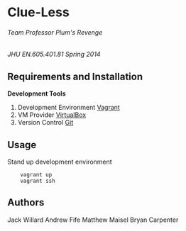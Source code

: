 # Clue-Less
###### Team Professor Plum's Revenge
_JHU EN.605.401.81_
_Spring 2014_

## Requirements and Installation

**Development Tools**
1. Development Environment [Vagrant](http://www.vagrantup.com/)
2. VM Provider [VirtualBox](https://www.virtualbox.org/)
3. Version Control [Git](http://gitscm.com/)

## Usage
Stand up development environment
```
    vagrant up
    vagrant ssh
```

## Authors
Jack Willard
Andrew Fife
Matthew Maisel
Bryan Carpenter
